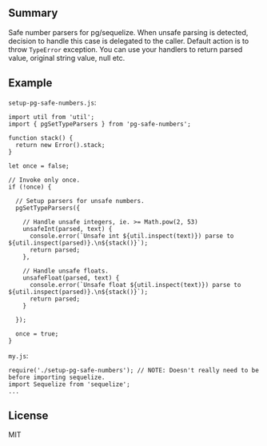 
## Summary

Safe number parsers for pg/sequelize. When unsafe parsing is detected, decision to handle this case is delegated to the
caller. Default action is to throw `TypeError` exception. You can use your handlers to return parsed value, original
string value, null etc.

## Example

`setup-pg-safe-numbers.js`:

    import util from 'util';
    import { pgSetTypeParsers } from 'pg-safe-numbers';

    function stack() {
      return new Error().stack;
    }

    let once = false;

    // Invoke only once.
    if (!once) {

      // Setup parsers for unsafe numbers.
      pgSetTypeParsers({

        // Handle unsafe integers, ie. >= Math.pow(2, 53)
        unsafeInt(parsed, text) {
          console.error(`Unsafe int ${util.inspect(text)}) parse to ${util.inspect(parsed)}.\n${stack()}`);
          return parsed;
        },

        // Handle unsafe floats.
        unsafeFloat(parsed, text) {
          console.error(`Unsafe float ${util.inspect(text)}) parse to ${util.inspect(parsed)}.\n${stack()}`);
          return parsed;
        }

      });

      once = true;
    }

`my.js`:

    require('./setup-pg-safe-numbers'); // NOTE: Doesn't really need to be before importing sequelize.
    import Sequelize from 'sequelize';
    ...

## License

MIT
